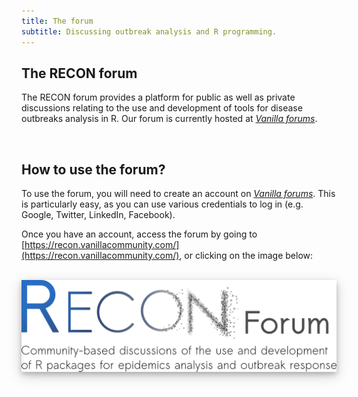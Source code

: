 ```yaml
---
title: The forum
subtitle: Discussing outbreak analysis and R programming.
---
```



## The RECON forum
The RECON forum provides a platform for public as well as private discussions relating to the use and development of tools for disease outbreaks analysis in R. Our forum is currently hosted at [*Vanilla forums*](https://vanillaforums.com).

<br>

## How to use the forum?
To use the forum, you will need to create an account on [*Vanilla forums*](https://vanillaforums.com). This is particularly easy, as you can use various credentials to log in (e.g. Google, Twitter, LinkedIn, Facebook).

Once you have an account, access the forum by going to [https://recon.vanillacommunity.com/](https://recon.vanillacommunity.com/), or clicking on the image below:

<br>

<a href="https://recon.vanillacommunity.com/">
<img src="http://raw.githubusercontent.com/reconhub/logo/master/png/logo-forum-w1200.png" alt="RECON forum logo" style="box-shadow: 0 4px 8px 0 rgba(0, 0, 0, 0.2), 0 6px 20px 0 rgba(0, 0, 0, 0.19)">
</a>

